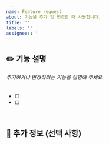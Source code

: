 ```yaml
---
name: Feature request
about: 기능을 추가 및 변경할 때 사용합니다.
title: ''
labels: ''
assignees: ''
---
```


## ✏️ 기능 설명

###### 추가하거나 변경하려는 기능을 설명해 주세요.

- [ ]
- [ ]

<br>

## 🚨 추가 정보 (선택 사항)
